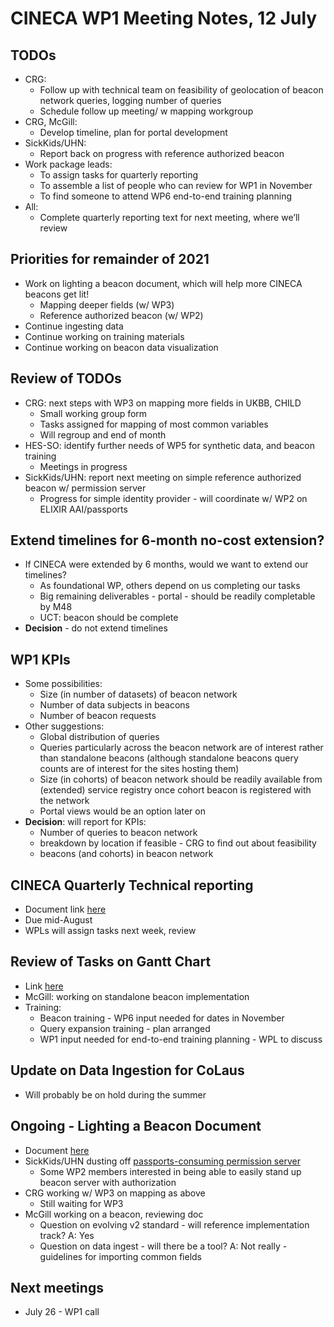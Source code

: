 # CINECA WP1 Meeting Notes, 12 July

## TODOs

- CRG:
  - Follow up with technical team on feasibility of geolocation of beacon network queries, logging number of queries
  - Schedule follow up meeting/ w mapping workgroup
- CRG, McGill:
  - Develop timeline, plan for portal development
- SickKids/UHN:
  - Report back on progress with reference authorized beacon
- Work package leads:
  - To assign tasks for quarterly reporting
  - To assemble a list of people who can review for WP1 in November
  - To find someone to attend WP6 end-to-end training planning
- All:
  - Complete quarterly reporting text for next meeting, where we’ll review

## Priorities for remainder of 2021

- Work on lighting a beacon document, which will help more CINECA beacons get lit!
  - Mapping deeper fields (w/ WP3)
  - Reference authorized beacon (w/ WP2)
- Continue ingesting data
- Continue working on training materials
- Continue working on beacon data visualization

## Review of TODOs

- CRG: next steps with WP3 on mapping more fields in UKBB, CHILD
  - Small working group form
  - Tasks assigned for mapping of most common variables
  - Will regroup and end of month
- HES-SO: identify further needs of WP5 for synthetic data, and beacon training
  - Meetings in progress
- SickKids/UHN: report next meeting on simple reference authorized beacon w/ permission server
  - Progress for simple identity provider - will coordinate w/ WP2 on ELIXIR AAI/passports

## Extend timelines for 6-month no-cost extension?

- If CINECA were extended by 6 months, would we want to extend our timelines?
  - As foundational WP, others depend on us completing our tasks
  - Big remaining deliverables - portal - should be readily completable by M48
  - UCT: beacon should be complete
- **Decision** - do not extend timelines

## WP1 KPIs

- Some possibilities:
  - Size (in number of datasets) of beacon network
  - Number of data subjects in beacons
  - Number of beacon requests
- Other suggestions:
  - Global distribution of queries
  - Queries particularly across the beacon network are of interest rather than standalone beacons (although standalone beacons query counts are of interest for the sites hosting them)
  - Size (in cohorts) of beacon network should be readily available from (extended) service registry once cohort beacon is registered with the network
  - Portal views would be an option later on
- **Decision**: will report for KPIs:
  - Number of queries to beacon network
  - breakdown by location if feasible - CRG to find out about feasibility
  - beacons (and cohorts) in beacon network

## CINECA Quarterly Technical reporting

- Document link [here](https://docs.google.com/document/d/1JgheMokZcH2TOBmrBUve92s76L2YGwLHyCKz8fnTwfY/edit#heading=h.wjtcdk1oqw8c)
- Due mid-August
- WPLs will assign tasks next week, review

## Review of Tasks on Gantt Chart

- Link [here](https://docs.google.com/spreadsheets/d/1dyPduywYRy_WR52vjDneHRPyq_JdRArngFeReQktnsY/edit?usp=sharing)
- McGill: working on standalone beacon implementation
- Training:
  - Beacon training - WP6 input needed for dates in November
  - Query expansion training - plan arranged
  - WP1 input needed for end-to-end training planning - WPL to discuss

## Update on Data Ingestion for CoLaus

- Will probably be on hold during the summer

## Ongoing - Lighting a Beacon Document

- Document [here](https://docs.google.com/document/d/1nnZac4z6FiiiHSW5GXyMd-yOydqLU6aXEsEZ0ikz5nA/edit?usp=sharing)
- SickKids/UHN dusting off [passports-consuming permission server](https://github.com/CINECA-project/wp1-ga4gh-passports-opa)
  - Some WP2 members interested in being able to easily stand up beacon server with authorization
- CRG working w/ WP3 on mapping as above
  - Still waiting for WP3
- McGill working on a beacon, reviewing doc
  - Question on evolving v2 standard - will reference implementation track?  A: Yes
  - Question on data ingest - will there be a tool?  A: Not really - guidelines for importing common fields

## Next meetings

- July 26 - WP1 call
